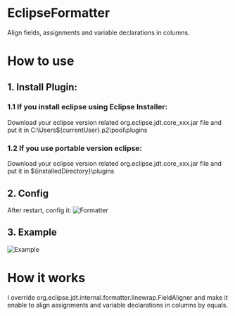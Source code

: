 # EclipseFormatter
Align fields, assignments and variable declarations in columns.

# How to use
## 1. Install Plugin:
### 1.1 If you install eclipse using Eclipse Installer:
Download your eclipse version related org.eclipse.jdt.core_xxx.jar file and put it in C:\Users\${currentUser}\.p2\pool\plugins

### 1.2 If you use portable version eclipse:
Download your eclipse version related org.eclipse.jdt.core_xxx.jar file and put it in ${installedDirectory}\plugins

## 2. Config
After restart, config it:
![Formatter](http://7xi5qz.com1.z0.glb.clouddn.com/github/eclipseformatter/formatter_edit.png)

## 3. Example
![Example](http://7xi5qz.com1.z0.glb.clouddn.com/github/eclipseformatter/format.gif)

# How it works
I override org.eclipse.jdt.internal.formatter.linewrap.FieldAligner and make it enable to align assignments and variable declarations in columns by equals.
